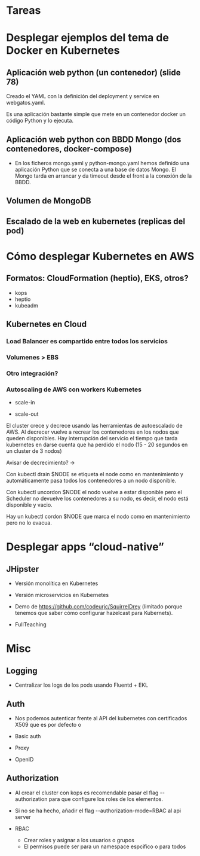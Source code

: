 Tareas
===

# Desplegar ejemplos del tema de Docker en Kubernetes

## Aplicación web python (un contenedor) (slide 78)

Creado el YAML con la definición del deployment y service en webgatos.yaml.

Es una aplicación bastante simple que mete en un contenedor docker un código Python y lo ejecuta.


## Aplicación web python con BBDD Mongo (dos contenedores, docker-compose)

- En los ficheros mongo.yaml y python-mongo.yaml hemos definido una aplicación Python que se conecta a una base de datos Mongo. El Mongo tarda en arrancar y da timeout desde el front a la conexión de la BBDD.

## Volumen de MongoDB

## Escalado de la web en kubernetes (replicas del pod)



# Cómo desplegar Kubernetes en AWS

## Formatos: CloudFormation (heptio), EKS, otros?

- kops
- heptio
- kubeadm

## Kubernetes en Cloud

### Load Balancer es compartido entre todos los servicios

### Volumenes > EBS

### Otro integración? 

### Autoscaling de AWS con workers Kubernetes

* scale-in

* scale-out

El cluster crece y decrece usando las herramientas de autoescalado de AWS. Al decrecer vuelve a recrear los contenedores en los nodos que queden disponibles. Hay interrupción del servicio el tiempo que tarda kubernetes en darse cuenta que ha perdido el nodo (15 - 20 segundos en un cluster de 3 nodos)

Avisar de decrecimiento? -> 

Con kubectl drain $NODE se etiqueta el node como en mantenimiento y automáticamente pasa todos los contenedores a un nodo disponible.

Con kubectl uncordon $NODE el nodo vuelve a estar disponible pero el Scheduler no devuelve los contenedores a su nodo, es decir, el nodo está disponible y vacio.

Hay un kubectl cordon $NODE que marca el nodo como en mantenimiento pero no lo evacua.

# Desplegar apps “cloud-native”

## JHipster

* Versión monolítica en Kubernetes

* Versión microservicios en Kubernetes

* Demo de https://github.com/codeurjc/SquirrelDrey (limitado porque tenemos que saber cómo configurar hazelcast para Kubernets).

* FullTeaching

# Misc

## Logging

- Centralizar los logs de los pods usando Fluentd + EKL

## Auth

- Nos podemos autenticar frente al API del kubernetes con certificados X509 que es por defecto o

- Basic auth
- Proxy
- OpenID

## Authorization

- Al crear el cluster con kops es recomendable pasar el flag --authorization para que configure los roles de los elementos.

- Si no se ha hecho, añadir el flag --authorization-mode=RBAC al api server

- RBAC

	- Crear roles y asignar a los usuarios o grupos
	- El permisos puede ser para un namespace espcifico o para todos
	